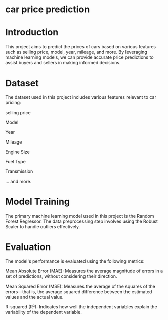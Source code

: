 # car price prediction

# Introduction
This project aims to predict the prices of cars based on various features such as selling price, model, year, mileage, and more. By leveraging machine learning models, we can provide accurate price predictions to assist buyers and sellers in making informed decisions.

# Dataset
The dataset used in this project includes various features relevant to car pricing:

selling price

Model

Year

Mileage

Engine Size

Fuel Type

Transmission

... and more.
# Model Training
The primary machine learning model used in this project is the Random Forest Regressor. The data preprocessing step involves using the Robust Scaler to handle outliers effectively.

# Evaluation
The model's performance is evaluated using the following metrics:

Mean Absolute Error (MAE): Measures the average magnitude of errors in a set of predictions, without considering their direction.

Mean Squared Error (MSE): Measures the average of the squares of the errors—that is, the average squared difference between the estimated values and the actual value.

R-squared (R²): Indicates how well the independent variables explain the variability of the dependent variable.
